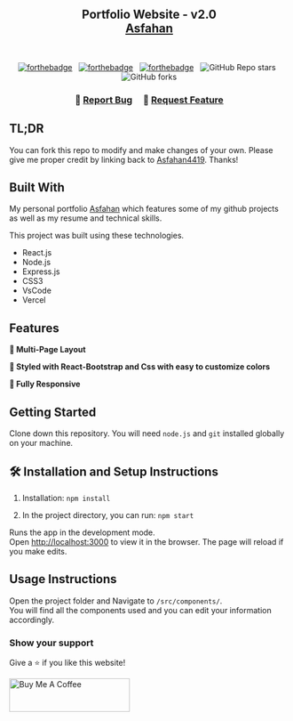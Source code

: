 <h2 align="center">
  Portfolio Website - v2.0<br/>
  <a href="" target="_blank">Asfahan</a>
</h2>
<!-- <div align="center">
  <img alt="Demo" src="./Images/readme-img1.png" />
</div> -->

<br/>

<center>

[![forthebadge](https://forthebadge.com/images/badges/built-with-love.svg)](https://forthebadge.com) &nbsp;
[![forthebadge](https://forthebadge.com/images/badges/made-with-javascript.svg)](https://forthebadge.com) &nbsp;
[![forthebadge](https://forthebadge.com/images/badges/open-source.svg)](https://forthebadge.com) &nbsp;
![GitHub Repo stars](https://img.shields.io/github/stars/Asfahan4419/Portfolio?color=red&logo=github&style=for-the-badge) &nbsp;
![GitHub forks](https://img.shields.io/github/forks/Asfahan4419/Portfolio?color=red&logo=github&style=for-the-badge)

</center>

<h3 align="center">
    🔹
    <a href="https://github.com/itsArfinn">Report Bug</a> &nbsp; &nbsp;
    🔹
    <a href="https://github.com/itsArfinn">Request Feature</a>
</h3>

## TL;DR

You can fork this repo to modify and make changes of your own. Please give me proper credit by linking back to [Asfahan4419](https://github.com/Asfahan4419/Portfolio). Thanks!

## Built With

My personal portfolio <a href="" target="_blank">Asfahan</a> which features some of my github projects as well as my resume and technical skills.<br/>

This project was built using these technologies.

- React.js
- Node.js
- Express.js
- CSS3
- VsCode
- Vercel

## Features

**📖 Multi-Page Layout**

**🎨 Styled with React-Bootstrap and Css with easy to customize colors**

**📱 Fully Responsive**

## Getting Started

Clone down this repository. You will need `node.js` and `git` installed globally on your machine.

## 🛠 Installation and Setup Instructions

1. Installation: `npm install`

2. In the project directory, you can run: `npm start`

Runs the app in the development mode.\
Open [http://localhost:3000](http://localhost:3000) to view it in the browser.
The page will reload if you make edits.

## Usage Instructions

Open the project folder and Navigate to `/src/components/`. <br/>
You will find all the components used and you can edit your information accordingly.

### Show your support

Give a ⭐ if you like this website!

<a href="https://www.buymeacoffee.com/Asfahan" target="_blank"><img src="https://cdn.buymeacoffee.com/buttons/v2/default-violet.png" alt="Buy Me A Coffee" height= "60px" width= "217px" ></a>
